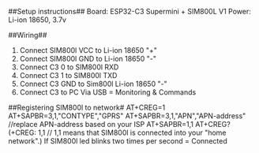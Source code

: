 ##Setup instructions##
Board: ESP32-C3 Supermini + SIM800L V1
Power: Li-ion 18650, 3.7v

##Wiring##
1. Connect SIM800l VCC to Li-ion 18650 "+"
2. Connect SIM800l GND to Li-ion 18650 "-"
3. Connect C3 0 to SIM800l RXD
4. Connect C3 1 to SIM800l TXD
5. Connect C3 GND to Sim800l Li-ion 18650 "-"
6. Connect C3 to PC Via USB = Monitoring & Commands

##Registering SIM800l to network#
AT+CREG=1
AT+SAPBR=3,1,"CONTYPE","GPRS"
AT+SAPBR=3,1,"APN","APN-address" //replace APN-address based on your ISP
AT+SAPBR=1,1
AT+CREG? (+CREG: 1,1 // 1,1 means that SIM800l is connected into your "home network".)
If SIM800l led blinks two times per second = Connected
